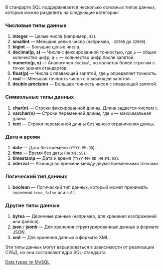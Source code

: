 В стандарте SQL поддерживается несколько основных типов данных, которые можно разделить на следующие категории:

### Числовые типы данных
1. **integer** — Целые числа (например, `42`).
2. **smallint** — Меньшие целые числа (например, `-32000` до `32000`).
3. **bigint** — Большие целые числа.
4. **decimal(p, s)** — Числа с фиксированной точностью, где `p` — общее количество цифр, а `s` — количество цифр после запятой.
5. **numeric(p, s)** — Аналогичен `decimal`, но является более строгим с точки зрения стандартов.
6. **float(p)** — Числа с плавающей запятой, где `p` определяет точность.
7. **real** — Меньшая точность чисел с плавающей запятой.
8. **double precision** — Большая точность чисел с плавающей запятой.

### Символьные типы данных
1. **char(n)** — Строки фиксированной длины. Длина задается числом `n`.
2. **varchar(n)** — Строки переменной длины, где `n` — максимальная длина.
3. **text** — Строки переменной длины без явного ограничения длины.

### Дата и время
1. **date** — Дата без времени (`YYYY-MM-DD`).
2. **time** — Время без даты (`HH:MI:SS`).
3. **timestamp** — Дата и время (`YYYY-MM-DD HH:MI:SS`).
4. **interval** — Разница во времени между двумя временными точками.

### Логический тип данных
1. **boolean** — Логический тип данных, который может принимать значения `true`, `false` или `null`.

### Другие типы данных
1. **bytea** — Двоичные данные (например, для хранения изображений или файлов).
2. **json** / **jsonb** — Для хранения структурированных данных в формате JSON.
3. **xml** — Для хранения данных в формате XML.

Эти типы данных могут варьироваться в зависимости от реализации СУБД, но они составляют ядро SQL-стандарта.



[Data types im MySQL](https://dev.mysql.com/doc/refman/8.4/en/data-types.html)